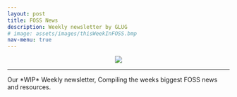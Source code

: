 ```yaml
---
layout: post
title: FOSS News 
description: Weekly newsletter by GLUG
# image: assets/images/thisWeekInFOSS.bmp
nav-menu: true
---
```

<p align="center"> <img src="https://opensource.com/sites/default/files/lead-images/weekly_news_roundup_newspaper.png" /> </p>
<hr>
Our *WIP* Weekly newsletter, Compiling the weeks biggest FOSS news and resources.